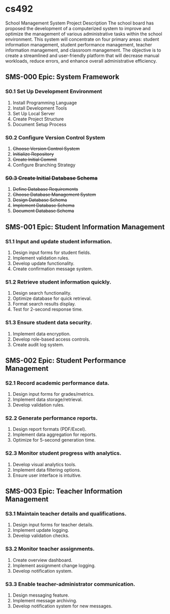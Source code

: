# cs492
School Management System
Project Description
The school board has proposed the development of a computerized system to improve and optimize the management of various administrative tasks within the school environment. This system will concentrate on four primary areas: student information management, student performance management, teacher information management, and classroom management. The objective is to create a streamlined and user-friendly platform that will decrease manual workloads, reduce errors, and enhance overall administrative efficiency.

## SMS-000	Epic: System Framework
### S0.1	Set Up Development Environment
1. Install Programming Language
1. Install Development Tools
1. Set Up Local Server
1. Create Project Structure
1. Document Setup Process
### S0.2	Configure Version Control System
1. ~~Choose Version Control System~~
1. ~~Initialize Repository~~
1. ~~Create Initial Commit~~
1. Configure Branching Strategy
### ~~S0.3	Create Initial Database Schema~~
1. ~~Define Database Requirements~~
1. ~~Choose Database Management System~~
1. ~~Design Database Schema~~
1. ~~Implement Database Schema~~
1. ~~Document Database Schema~~
## SMS-001	Epic: Student Information Management
### S1.1	Input and update student information.
1. Design input forms for student fields.
1. Implement validation rules.
1. Develop update functionality.
1. Create confirmation message system.
### S1.2	Retrieve student information quickly.
1. Design search functionality.
1. Optimize database for quick retrieval.
1. Format search results display.
1. Test for 2-second response time.
### S1.3	Ensure student data security.
1. Implement data encryption.
1. Develop role-based access controls.
1. Create audit log system.
## SMS-002	Epic: Student Performance Management
### S2.1	Record academic performance data.
1. Design input forms for grades/metrics.
1. Implement data storage/retrieval.
1. Develop validation rules.
### S2.2	Generate performance reports.
1. Design report formats (PDF/Excel).
1. Implement data aggregation for reports.
1. Optimize for 5-second generation time.
### S2.3	Monitor student progress with analytics.
1. Develop visual analytics tools.
1. Implement data filtering options.
1. Ensure user interface is intuitive.
## SMS-003	Epic: Teacher Information Management
### S3.1	Maintain teacher details and qualifications.
1. Design input forms for teacher details.
1. Implement update logging.
1. Develop validation checks.
### S3.2	Monitor teacher assignments.
1. Create overview dashboard.
1. Implement assignment change logging.
1. Develop notification system.
### S3.3	Enable teacher-administrator communication.
1. Design messaging feature.
1. Implement message archiving.
1. Develop notification system for new messages.
